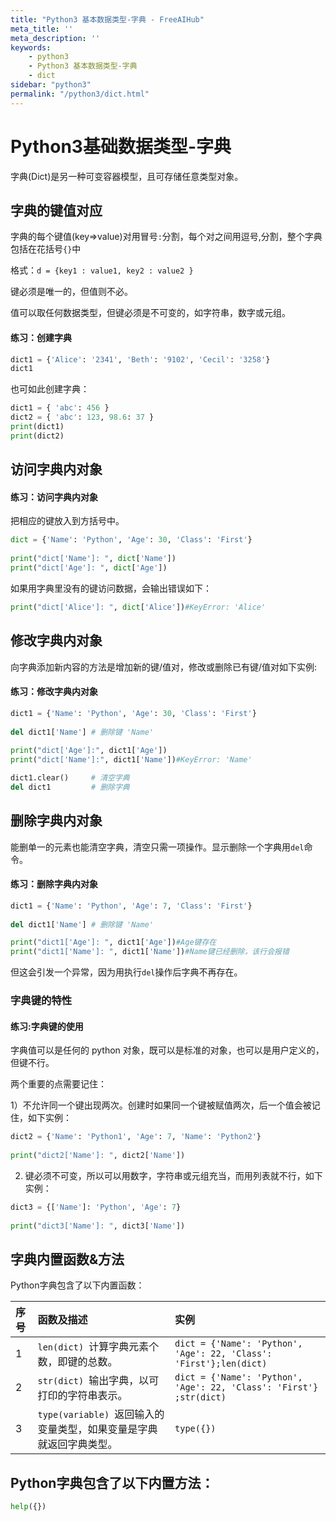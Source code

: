 ```yaml
---
title: "Python3 基本数据类型-字典 - FreeAIHub"
meta_title: ''
meta_description: ''
keywords: 
    - python3
    - Python3 基本数据类型-字典
    - dict
sidebar: "python3"
permalink: "/python3/dict.html"
---
```

# Python3基础数据类型-字典

字典(Dict)是另一种可变容器模型，且可存储任意类型对象。

## 字典的键值对应

字典的每个键值(key=>value)对用冒号`:`分割，每个对之间用逗号,分割，整个字典包括在花括号`{}`中 

格式：`d = {key1 : value1, key2 : value2 }`

键必须是唯一的，但值则不必。

值可以取任何数据类型，但键必须是不可变的，如字符串，数字或元组。

#### 练习：创建字典

```Python
dict1 = {'Alice': '2341', 'Beth': '9102', 'Cecil': '3258'}
dict1
```

也可如此创建字典：

```Python
dict1 = { 'abc': 456 }
dict2 = { 'abc': 123, 98.6: 37 }
print(dict1)
print(dict2)
```

## 访问字典内对象

#### 练习：访问字典内对象

把相应的键放入到方括号中。

```Python
dict = {'Name': 'Python', 'Age': 30, 'Class': 'First'}
 
print("dict['Name']: ", dict['Name'])
print("dict['Age']: ", dict['Age'])
```

如果用字典里没有的键访问数据，会输出错误如下：

```Python
print("dict['Alice']: ", dict['Alice'])#KeyError: 'Alice'
```

## 修改字典内对象

向字典添加新内容的方法是增加新的键/值对，修改或删除已有键/值对如下实例:

#### 练习：修改字典内对象

```Python
dict1 = {'Name': 'Python', 'Age': 30, 'Class': 'First'}
 
del dict1['Name'] # 删除键 'Name'
 
print("dict['Age']:", dict1['Age'])
print("dict['Name']:", dict1['Name'])#KeyError: 'Name'

dict1.clear()     # 清空字典
del dict1         # 删除字典
```

## 删除字典内对象

能删单一的元素也能清空字典，清空只需一项操作。显示删除一个字典用`del`命令。

#### 练习：删除字典内对象

```Python
dict1 = {'Name': 'Python', 'Age': 7, 'Class': 'First'}
 
del dict1['Name'] # 删除键 'Name'

print("dict1['Age']: ", dict1['Age'])#Age键存在
print("dict1['Name']: ", dict1['Name'])#Name键已经删除，该行会报错
```

但这会引发一个异常，因为用执行`del`操作后字典不再存在。

### 字典键的特性

#### 练习:字典键的使用

字典值可以是任何的 python 对象，既可以是标准的对象，也可以是用户定义的，但键不行。

两个重要的点需要记住：

1）不允许同一个键出现两次。创建时如果同一个键被赋值两次，后一个值会被记住，如下实例：

```Python
dict2 = {'Name': 'Python1', 'Age': 7, 'Name': 'Python2'}
 
print("dict2['Name']: ", dict2['Name'])
```

2) 键必须不可变，所以可以用数字，字符串或元组充当，而用列表就不行，如下实例：

```Python
dict3 = {['Name']: 'Python', 'Age': 7}
 
print("dict3['Name']: ", dict3['Name'])
```

## 字典内置函数&方法

Python字典包含了以下内置函数：

| 序号 | 函数及描述                                                   | 实例                                                         |
| :--- | :----------------------------------------------------------- | :----------------------------------------------------------- |
| 1    | `len(dict) `计算字典元素个数，即键的总数。                   | `dict = {'Name': 'Python', 'Age': 22, 'Class': 'First'};len(dict)` |
| 2    | `str(dict) `输出字典，以可打印的字符串表示。                 | `dict = {'Name': 'Python', 'Age': 22, 'Class': 'First'} ;str(dict) ` |
| 3    | `type(variable) `返回输入的变量类型，如果变量是字典就返回字典类型。 | `type({})`                                                   |

## Python字典包含了以下内置方法：

```Python
help({})
```
<code class=backend-type backend-type=free></code>
<code class=gatsby-kernelname data-language=python></code>
<script type="text/javascript" src="https://cdn.freeaihub.com/asset/js/cell.js"></script>
